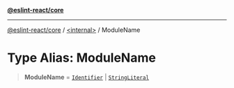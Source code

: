 [**@eslint-react/core**](../../README.md)

***

[@eslint-react/core](../../README.md) / [\<internal\>](../README.md) / ModuleName

# Type Alias: ModuleName

> **ModuleName** = [`Identifier`](../interfaces/Identifier-1.md) \| [`StringLiteral`](../interfaces/StringLiteral-1.md)
